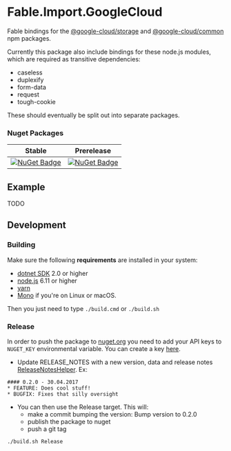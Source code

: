 # Fable.Import.GoogleCloud

Fable bindings for the [@google-cloud/storage](https://www.npmjs.com/package/@google-cloud/storage) 
and [@google-cloud/common](https://www.npmjs.com/package/@google-cloud/common) npm packages.

Currently this package also include bindings for these node.js modules, which are required as transitive dependencies:

* caseless
* duplexify
* form-data
* request
* tough-cookie

These should eventually be split out into separate packages.

### Nuget Packages

Stable | Prerelease
--- | ---
[![NuGet Badge](https://buildstats.info/nuget/Fable.Import.GoogleCloud)](https://www.nuget.org/packages/Fable.Import.GoogleCloud/) | [![NuGet Badge](https://buildstats.info/nuget/Fable.Import.GoogleCloud?includePreReleases=true)](https://www.nuget.org/packages/Fable.Import.GoogleCloud/)


## Example

TODO

## Development

### Building

Make sure the following **requirements** are installed in your system:

* [dotnet SDK](https://www.microsoft.com/net/download/core) 2.0 or higher
* [node.js](https://nodejs.org) 6.11 or higher
* [yarn](https://yarnpkg.com)
* [Mono](http://www.mono-project.com/) if you're on Linux or macOS.

Then you just need to type `./build.cmd` or `./build.sh`

### Release

In order to push the package to [nuget.org](https://nuget.org) you need to add your API keys to `NUGET_KEY` environmental variable.
You can create a key [here](https://www.nuget.org/account/ApiKeys).

- Update RELEASE_NOTES with a new version, data and release notes [ReleaseNotesHelper](http://fake.build/apidocs/fake-releasenoteshelper.html).
Ex:

```
#### 0.2.0 - 30.04.2017
* FEATURE: Does cool stuff!
* BUGFIX: Fixes that silly oversight
```

- You can then use the Release target. This will:
  - make a commit bumping the version: Bump version to 0.2.0
  - publish the package to nuget
  - push a git tag

`./build.sh Release`
